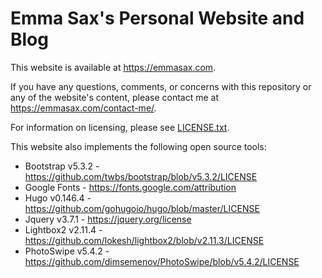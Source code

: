 # Emma Sax's Personal Website and Blog

This website is available at https://emmasax.com.

If you have any questions, comments, or concerns with this repository or any of the website's content, please contact me at https://emmasax.com/contact-me/.

For information on licensing, please see [LICENSE.txt](https://emmasax.com/LICENSE.txt).

This website also implements the following open source tools:

* Bootstrap v5.3.2   - https://github.com/twbs/bootstrap/blob/v5.3.2/LICENSE
* Google Fonts       - https://fonts.google.com/attribution
* Hugo v0.146.4      - https://github.com/gohugoio/hugo/blob/master/LICENSE
* Jquery v3.7.1      - https://jquery.org/license
* Lightbox2 v2.11.4  - https://github.com/lokesh/lightbox2/blob/v2.11.3/LICENSE
* PhotoSwipe v5.4.2  - https://github.com/dimsemenov/PhotoSwipe/blob/v5.4.2/LICENSE
